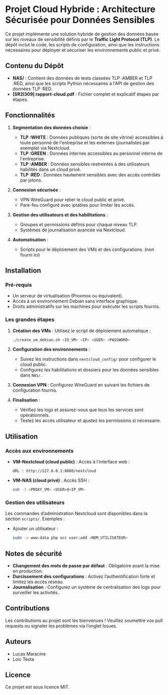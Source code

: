 # Projet Cloud Hybride : Architecture Sécurisée pour Données Sensibles

Ce projet implémente une solution hybride de gestion des données basée sur les niveaux de sensibilité définis par le **Traffic Light Protocol (TLP)**. Le dépôt inclut le code, les scripts de configuration, ainsi que les instructions nécessaires pour déployer et sécuriser les environnements public et privé.

## Contenu du Dépôt

- **NAS/** : Contient des données de tests classées TLP :AMBER et TLP :RED, ainsi que les scripts Python nécessaires à l'API de gestion des données TLP :RED.
- **[SR2I309] rapport-cloud.pdf** : Fichier complet et explicatif étapes par étapes.


## Fonctionnalités

1. **Segmentation des données choisie** :
   - **TLP :WHITE** : Données publiques (sorte de site vitrine) accessibles à toute personne de l'entreprise et les externes (journalistes par exemple) via Nextcloud.
   - **TLP :GREEN** : Données internes accessibles au personnel interne de l'entreprise.
   - **TLP :AMBER** : Données sensibles restreintes à des utilisateurs habilités dans un cloud privé.
   - **TLP :RED** : Données hautement sensibles avec des accès contrôlés par jetons.

2. **Connexion sécurisée** :
   - VPN WireGuard pour relier le cloud public et privé.
   - Pare-feu configuré avec iptables pour limiter les accès.

3. **Gestion des utilisateurs et des habilitations** :
   - Groupes et permissions définis pour chaque niveau TLP.
   - Systèmes de journalisation avancée via Nextcloud.

4. **Automatisation** :
   - Scripts pour le déploiement des VMs et des configurations. (non fourni ici)

## Installation

### Pré-requis

- Un serveur de virtualisation (Proxmox ou équivalent).
- Accès à un environnement Debian sans interface graphique.
- Droits administratifs sur les machines pour exécuter les scripts fournis.

### Les grandes étapes

1. **Création des VMs** :
   Utilisez le script de déploiement automatique :
   ```bash
   ./create_vm_debian.sh <ID_VM> <IP> <USER> <PASSWORD>
   ```

2. **Configuration des environnements** :
   - Suivez les instructions dans `nextcloud_config/` pour configurer le cloud public.
   - Configurez les habilitations et dossiers pour les données sensibles dans `NAS/`.

3. **Connexion VPN** :
   Configurez WireGuard en suivant les fichiers de configuration fournis.

4. **Finalisation** :
   - Vérifiez les logs et assurez-vous que tous les services sont opérationnels.
   - Testez les accès utilisateur et ajustez les permissions si nécessaire.

## Utilisation

### Accès aux environnements

- **VM-Nextcloud (cloud public)** :
  Accès à l’interface web :
  ```
  URL : http://127.0.0.1:8080/nextcloud
  ```

- **VM-NAS (cloud privé)** :
  Accès SSH :
  ```bash
  ssh -J <PROXY_VM> <USER>@<IP_VM>
  ```

### Gestion des utilisateurs

Les commandes d’administration Nextcloud sont disponibles dans la section `scripts/`. Exemples :
- Ajouter un utilisateur :
  ```bash
  sudo -u www-data php occ user:add <NOM_UTILISATEUR>
  ```

## Notes de sécurité

- **Changement des mots de passe par défaut** : Obligatoire avant la mise en production.
- **Durcissement des configurations** : Activez l’authentification forte et limitez les accès réseau.
- **Journalisation** : Configurez un système de centralisation des logs pour surveiller les activités.

## Contributions

Les contributions au projet sont les bienvenues ! Veuillez soumettre vos pull requests ou signaler les problèmes via l’onglet Issues.

## Auteurs

- Lucas Maracine
- Loic Testa

## Licence

Ce projet est sous licence MIT.
